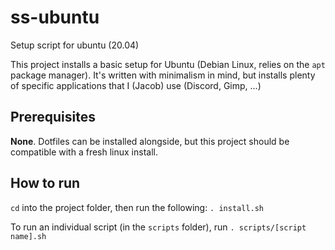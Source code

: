 # ss-ubuntu
Setup script for ubuntu (20.04)

This project installs a basic setup for Ubuntu (Debian Linux, relies on the `apt` package manager). It's written with minimalism in mind, but installs plenty of specific applications that I (Jacob) use (Discord, Gimp, ...)

## Prerequisites
**None**. Dotfiles can be installed alongside, but this project should be compatible with a fresh linux install.

## How to run
`cd` into the project folder, then run the following: `. install.sh`

To run an individual script (in the `scripts` folder), run `. scripts/[script name].sh`
